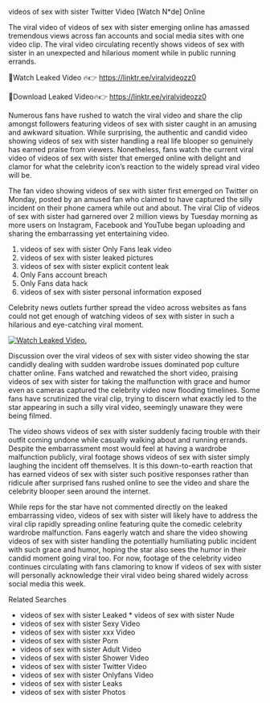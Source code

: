 ﻿videos of sex with sister Twitter Video [Watch N*de] Online

The viral video of ﻿videos of sex with sister emerging online has amassed tremendous views across fan accounts and social media sites with one video clip. The viral video circulating recently shows ﻿videos of sex with sister in an unexpected and hilarious moment while in public running errands. 

🔴Watch Leaked Video 🔥👉  https://linktr.ee/viralvideozz0 

🔴Download Leaked Video🔥👉  https://linktr.ee/viralvideozz0 

Numerous fans have rushed to watch the viral video and share the clip amongst followers featuring ﻿videos of sex with sister caught in an amusing and awkward situation. While surprising, the authentic and candid video showing ﻿videos of sex with sister handling a real life blooper so genuinely has earned praise from viewers. Nonetheless, fans watch the current viral video of ﻿videos of sex with sister that emerged online with delight and clamor for what the celebrity icon’s reaction to the widely spread viral video will be.

The fan video showing ﻿videos of sex with sister first emerged on Twitter on Monday, posted by an amused fan who claimed to have captured the silly incident on their phone camera while out and about. The viral Clip of ﻿videos of sex with sister had garnered over 2 million views by Tuesday morning as more users on Instagram, Facebook and YouTube began uploading and sharing the embarrassing yet entertaining video. 

1. ﻿videos of sex with sister Only Fans leak video
2. ﻿videos of sex with sister leaked pictures
3. ﻿videos of sex with sister explicit content leak
4. Only Fans account breach
5. Only Fans data hack
6. ﻿videos of sex with sister personal information exposed

Celebrity news outlets further spread the video across websites as fans could not get enough of watching ﻿videos of sex with sister in such a hilarious and eye-catching viral moment. 

[![Watch Leaked Video.](https://miro.medium.com/v2/resize:fit:828/format:webp/1*cilzJN44JGOrTw9NJCrNHA.gif "Watch Leaked Video")](https://linktr.ee/viralvideozz0)

Discussion over the viral ﻿videos of sex with sister video showing the star candidly dealing with sudden wardrobe issues dominated pop culture chatter online. Fans watched and rewatched the short video, praising ﻿videos of sex with sister for taking the malfunction with grace and humor even as cameras captured the celebrity video now flooding timelines. Some fans have scrutinized the viral clip, trying to discern what exactly led to the star appearing in such a silly viral video, seemingly unaware they were being filmed.

The video shows ﻿videos of sex with sister suddenly facing trouble with their outfit coming undone while casually walking about and running errands. Despite the embarrassment most would feel at having a wardrobe malfunction publicly, viral footage shows ﻿videos of sex with sister simply laughing the incident off themselves. It is this down-to-earth reaction that has earned ﻿videos of sex with sister such positive responses rather than ridicule after surprised fans rushed online to see the video and share the celebrity blooper seen around the internet.  

While reps for the star have not commented directly on the leaked embarrassing video, ﻿videos of sex with sister will likely have to address the viral clip rapidly spreading online featuring quite the comedic celebrity wardrobe malfunction. Fans eagerly watch and share the video showing ﻿videos of sex with sister handling the potentially humiliating public incident with such grace and humor, hoping the star also sees the humor in their candid moment going viral too. For now, footage of the celebrity video continues circulating with fans clamoring to know if ﻿videos of sex with sister will personally acknowledge their viral video being shared widely across social media this week.

Related Searches
* ﻿videos of sex with sister Leaked
﻿* videos of sex with sister Nude
* ﻿videos of sex with sister Sexy Video
* ﻿videos of sex with sister xxx Video
* ﻿videos of sex with sister Porn
* ﻿videos of sex with sister Adult Video
* ﻿videos of sex with sister Shower Video
* ﻿videos of sex with sister Twitter Video
* ﻿videos of sex with sister Onlyfans Video
* ﻿videos of sex with sister Leaks
* ﻿videos of sex with sister Photos